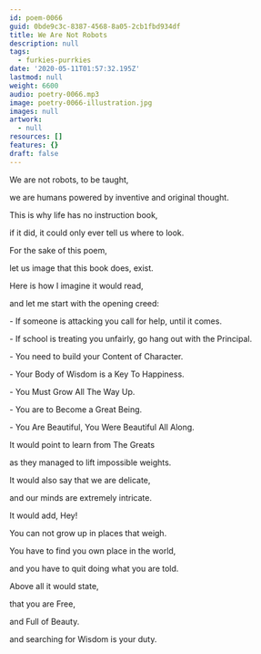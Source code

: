 ```yaml
---
id: poem-0066
guid: 0bde9c3c-8387-4568-8a05-2cb1fbd934df
title: We Are Not Robots
description: null
tags:
  - furkies-purrkies
date: '2020-05-11T01:57:32.195Z'
lastmod: null
weight: 6600
audio: poetry-0066.mp3
image: poetry-0066-illustration.jpg
images: null
artwork:
  - null
resources: []
features: {}
draft: false
---
```


We are not robots, to be taught,

we are humans powered by inventive and original thought.

This is why life has no instruction book,

if it did, it could only ever tell us where to look.

For the sake of this poem,

let us image that this book does, exist.

Here is how I imagine it would read,

and let me start with the opening creed:

\- If someone is attacking you call for help, until it comes.

\- If school is treating you unfairly, go hang out with the Principal.

\- You need to build your Content of Character.

\- Your Body of Wisdom is a Key To Happiness.

\- You Must Grow All The Way Up.

\- You are to Become a Great Being.

\- You Are Beautiful, You Were Beautiful All Along.

It would point to learn from The Greats

as they managed to lift impossible weights.

It would also say that we are delicate,

and our minds are extremely intricate.

It would add, Hey!

You can not grow up in places that weigh.

You have to find you own place in the world,

and you have to quit doing what you are told.

Above all it would state,

that you are Free,

and Full of Beauty.

and searching for Wisdom is your duty.
